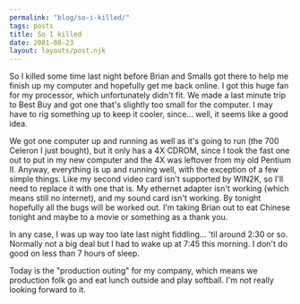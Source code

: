 ```yaml
---
permalink: "blog/so-i-killed/"
tags: posts
title: So I killed
date: 2001-08-23
layout: layouts/post.njk
---
```


So I killed some time last night before Brian and Smalls got there to help me finish up my computer and hopefully get me back online. I got this huge fan for my processor, which unfortunately didn't fit. We made a last minute trip to Best Buy and got one that's slightly too small for the computer. I may have to rig something up to keep it cooler, since... well, it seems like a good idea.

We got one computer up and running as well as it's going to run (the 700 Celeron I just bought), but it only has a 4X CDROM, since I took the fast one out to put in my new computer and the 4X was leftover from my old Pentium II. Anyway, everything is up and running well, with the exception of a few simple things. Like my second video card isn't supported by WIN2K, so I'll need to replace it with one that is. My ethernet adapter isn't working (which means still no internet), and my sound card isn't working. By tonight hopefully all the bugs will be worked out. I'm taking Brian out to eat Chinese tonight and maybe to a movie or something as a thank you. 

In any case, I was up way too late last night fiddling... 'til around 2:30 or so. Normally not a big deal but I had to wake up at 7:45 this morning. I don't do good on less than 7 hours of sleep. 

Today is the "production outing" for my company, which means we production folk go and eat lunch outside and play softball. I'm not really looking forward to it.